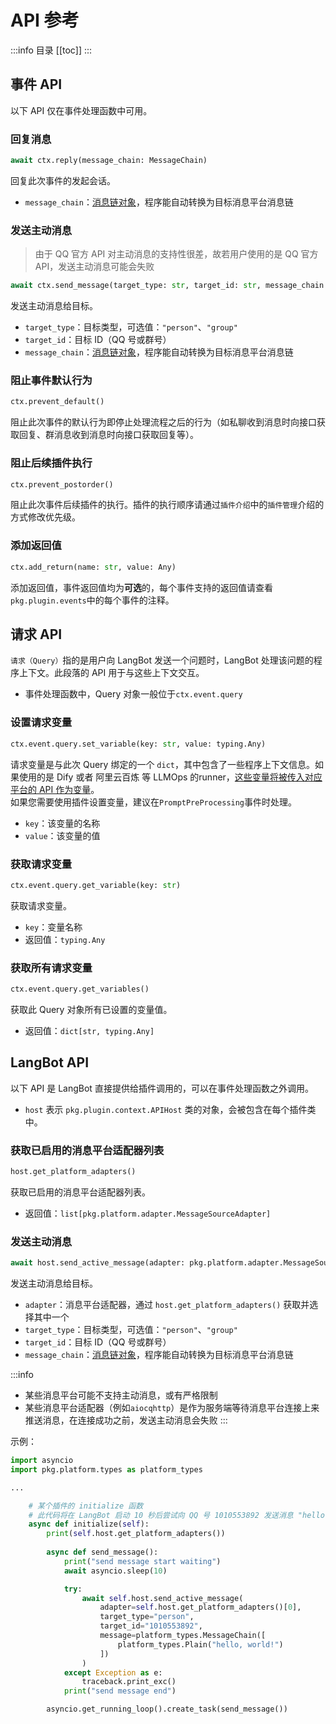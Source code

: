 # API 参考

:::info 目录
[[toc]]
:::

## 事件 API

以下 API 仅在事件处理函数中可用。

### 回复消息

```python
await ctx.reply(message_chain: MessageChain)
```

回复此次事件的发起会话。

- `message_chain`：[消息链对象](./messages.md)，程序能自动转换为目标消息平台消息链

### 发送主动消息

> 由于 QQ 官方 API 对主动消息的支持性很差，故若用户使用的是 QQ 官方 API，发送主动消息可能会失败

```python
await ctx.send_message(target_type: str, target_id: str, message_chain: MessageChain)
```

发送主动消息给目标。

- `target_type`：目标类型，可选值：`"person"`、`"group"`
- `target_id`：目标 ID（QQ 号或群号）
- `message_chain`：[消息链对象](./messages.md)，程序能自动转换为目标消息平台消息链

### 阻止事件默认行为

```python
ctx.prevent_default()
```

阻止此次事件的默认行为即停止处理流程之后的行为（如私聊收到消息时向接口获取回复、群消息收到消息时向接口获取回复等）。

### 阻止后续插件执行

```python
ctx.prevent_postorder()
```

阻止此次事件后续插件的执行。插件的执行顺序请通过`插件介绍`中的`插件管理`介绍的方式修改优先级。

### 添加返回值

```python
ctx.add_return(name: str, value: Any)
```

添加返回值，事件返回值均为**可选**的，每个事件支持的返回值请查看`pkg.plugin.events`中的每个事件的注释。

## 请求 API

`请求（Query）`指的是用户向 LangBot 发送一个问题时，LangBot 处理该问题的程序上下文。此段落的 API 用于与这些上下文交互。  

- 事件处理函数中，Query 对象一般位于`ctx.event.query`

### 设置请求变量

```python
ctx.event.query.set_variable(key: str, value: typing.Any)
```

请求变量是与此次 Query 绑定的一个 `dict`，其中包含了一些程序上下文信息。如果使用的是 Dify 或者 阿里云百炼 等 LLMOps 的runner，[这些变量将被传入对应平台的 API 作为变量](/zh/config/function/provider.html#%E8%AF%B7%E6%B1%82%E5%8F%98%E9%87%8F)。  
如果您需要使用插件设置变量，建议在`PromptPreProcessing`事件时处理。

- `key`：该变量的名称
- `value`：该变量的值

### 获取请求变量

```python
ctx.event.query.get_variable(key: str)
```

获取请求变量。

- `key`：变量名称
- 返回值：`typing.Any`

### 获取所有请求变量

```python
ctx.event.query.get_variables()
```

获取此 Query 对象所有已设置的变量值。

- 返回值：`dict[str, typing.Any]`


## LangBot API

以下 API 是 LangBot 直接提供给插件调用的，可以在事件处理函数之外调用。

- `host` 表示 `pkg.plugin.context.APIHost` 类的对象，会被包含在每个插件类中。

### 获取已启用的消息平台适配器列表

```python
host.get_platform_adapters()
```

获取已启用的消息平台适配器列表。

- 返回值：`list[pkg.platform.adapter.MessageSourceAdapter]`

### 发送主动消息

```python
await host.send_active_message(adapter: pkg.platform.adapter.MessageSourceAdapter, target_type: str, target_id: str, message_chain: MessageChain)
```

发送主动消息给目标。

- `adapter`：消息平台适配器，通过 `host.get_platform_adapters()` 获取并选择其中一个
- `target_type`：目标类型，可选值：`"person"`、`"group"`
- `target_id`：目标 ID（QQ 号或群号）
- `message_chain`：[消息链对象](./messages.md)，程序能自动转换为目标消息平台消息链

:::info
- 某些消息平台可能不支持主动消息，或有严格限制
- 某些消息平台适配器（例如`aiocqhttp`）是作为服务端等待消息平台连接上来推送消息，在连接成功之前，发送主动消息会失败
:::

示例：

```python
import asyncio
import pkg.platform.types as platform_types

...

    # 某个插件的 initialize 函数
    # 此代码将在 LangBot 启动 10 秒后尝试向 QQ 号 1010553892 发送消息 "hello, world!"
    async def initialize(self):
        print(self.host.get_platform_adapters())
        
        async def send_message():
            print("send message start waiting")
            await asyncio.sleep(10)

            try:
                await self.host.send_active_message(
                    adapter=self.host.get_platform_adapters()[0],
                    target_type="person",
                    target_id="1010553892",
                    message=platform_types.MessageChain([
                        platform_types.Plain("hello, world!")
                    ])
                )
            except Exception as e:
                traceback.print_exc()
            print("send message end")

        asyncio.get_running_loop().create_task(send_message())
```
